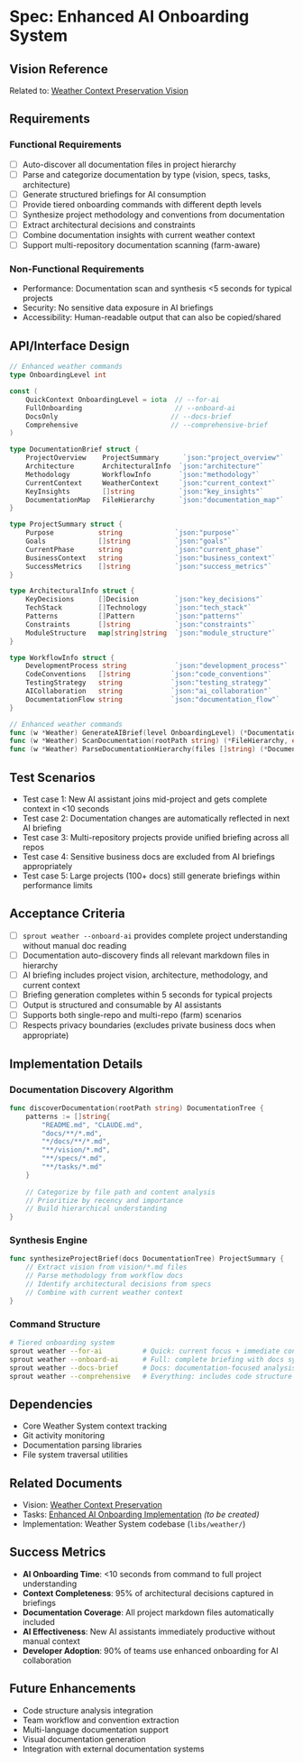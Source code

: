 # Spec: Enhanced AI Onboarding System

## Vision Reference
Related to: [Weather Context Preservation Vision](../vision/weather-context-preservation.md)

## Requirements

### Functional Requirements
- [ ] Auto-discover all documentation files in project hierarchy
- [ ] Parse and categorize documentation by type (vision, specs, tasks, architecture)
- [ ] Generate structured briefings for AI consumption
- [ ] Provide tiered onboarding commands with different depth levels
- [ ] Synthesize project methodology and conventions from documentation
- [ ] Extract architectural decisions and constraints
- [ ] Combine documentation insights with current weather context
- [ ] Support multi-repository documentation scanning (farm-aware)

### Non-Functional Requirements
- Performance: Documentation scan and synthesis <5 seconds for typical projects
- Security: No sensitive data exposure in AI briefings
- Accessibility: Human-readable output that can also be copied/shared

## API/Interface Design
```go
// Enhanced weather commands
type OnboardingLevel int

const (
    QuickContext OnboardingLevel = iota  // --for-ai
    FullOnboarding                       // --onboard-ai  
    DocsOnly                            // --docs-brief
    Comprehensive                       // --comprehensive-brief
)

type DocumentationBrief struct {
    ProjectOverview    ProjectSummary      `json:"project_overview"`
    Architecture       ArchitecturalInfo  `json:"architecture"`
    Methodology        WorkflowInfo       `json:"methodology"`
    CurrentContext     WeatherContext     `json:"current_context"`
    KeyInsights        []string           `json:"key_insights"`
    DocumentationMap   FileHierarchy      `json:"documentation_map"`
}

type ProjectSummary struct {
    Purpose           string             `json:"purpose"`
    Goals             []string           `json:"goals"`
    CurrentPhase      string             `json:"current_phase"`
    BusinessContext   string             `json:"business_context"`
    SuccessMetrics    []string           `json:"success_metrics"`
}

type ArchitecturalInfo struct {
    KeyDecisions      []Decision         `json:"key_decisions"`
    TechStack         []Technology       `json:"tech_stack"`
    Patterns          []Pattern          `json:"patterns"`
    Constraints       []string           `json:"constraints"`
    ModuleStructure   map[string]string  `json:"module_structure"`
}

type WorkflowInfo struct {
    DevelopmentProcess string            `json:"development_process"`
    CodeConventions   []string          `json:"code_conventions"`
    TestingStrategy   string            `json:"testing_strategy"`
    AICollaboration   string            `json:"ai_collaboration"`
    DocumentationFlow string            `json:"documentation_flow"`
}

// Enhanced weather commands
func (w *Weather) GenerateAIBrief(level OnboardingLevel) (*DocumentationBrief, error)
func (w *Weather) ScanDocumentation(rootPath string) (*FileHierarchy, error)
func (w *Weather) ParseDocumentationHierarchy(files []string) (*DocumentationBrief, error)
```

## Test Scenarios
- Test case 1: New AI assistant joins mid-project and gets complete context in <10 seconds
- Test case 2: Documentation changes are automatically reflected in next AI briefing
- Test case 3: Multi-repository projects provide unified briefing across all repos
- Test case 4: Sensitive business docs are excluded from AI briefings appropriately
- Test case 5: Large projects (100+ docs) still generate briefings within performance limits

## Acceptance Criteria
- [ ] `sprout weather --onboard-ai` provides complete project understanding without manual doc reading
- [ ] Documentation auto-discovery finds all relevant markdown files in hierarchy
- [ ] AI briefing includes project vision, architecture, methodology, and current context
- [ ] Briefing generation completes within 5 seconds for typical projects
- [ ] Output is structured and consumable by AI assistants
- [ ] Supports both single-repo and multi-repo (farm) scenarios
- [ ] Respects privacy boundaries (excludes private business docs when appropriate)

## Implementation Details

### Documentation Discovery Algorithm
```go
func discoverDocumentation(rootPath string) DocumentationTree {
    patterns := []string{
        "README.md", "CLAUDE.md", 
        "docs/**/*.md", 
        "*/docs/**/*.md",
        "**/vision/*.md",
        "**/specs/*.md", 
        "**/tasks/*.md"
    }
    
    // Categorize by file path and content analysis
    // Prioritize by recency and importance
    // Build hierarchical understanding
}
```

### Synthesis Engine
```go
func synthesizeProjectBrief(docs DocumentationTree) ProjectSummary {
    // Extract vision from vision/*.md files
    // Parse methodology from workflow docs
    // Identify architectural decisions from specs
    // Combine with current weather context
}
```

### Command Structure
```bash
# Tiered onboarding system
sprout weather --for-ai          # Quick: current focus + immediate context
sprout weather --onboard-ai      # Full: complete briefing with docs synthesis  
sprout weather --docs-brief      # Docs: documentation-focused analysis only
sprout weather --comprehensive   # Everything: includes code structure analysis
```

## Dependencies
- Core Weather System context tracking
- Git activity monitoring
- Documentation parsing libraries
- File system traversal utilities

## Related Documents
- Vision: [Weather Context Preservation](../vision/weather-context-preservation.md)
- Tasks: [Enhanced AI Onboarding Implementation](../tasks/active/enhanced-ai-onboarding-implementation.md) *(to be created)*
- Implementation: Weather System codebase (`libs/weather/`)

## Success Metrics
- **AI Onboarding Time**: <10 seconds from command to full project understanding
- **Context Completeness**: 95% of architectural decisions captured in briefings
- **Documentation Coverage**: All project markdown files automatically included
- **AI Effectiveness**: New AI assistants immediately productive without manual context
- **Developer Adoption**: 90% of teams use enhanced onboarding for AI collaboration

## Future Enhancements
- Code structure analysis integration
- Team workflow and convention extraction
- Multi-language documentation support
- Visual documentation generation
- Integration with external documentation systems